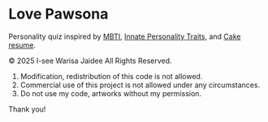 # Love Pawsona

Personality quiz inspired by [MBTI](https://www.16personalities.com/free-personality-test), [Innate Personality Traits](https://typeofyou.alltheway.tw/en/), and [Cake resume](https://www.cakeresume.com/campaigns/what-cake-r-u/en?locale=en).

&copy; 2025 I-see Warisa Jaidee
All Rights Reserved.

1. Modification, redistribution of this code is not allowed.
2. Commercial use of this project is not allowed under any circumstances.
3. Do not use my code, artworks without my permission.

Thank you!
